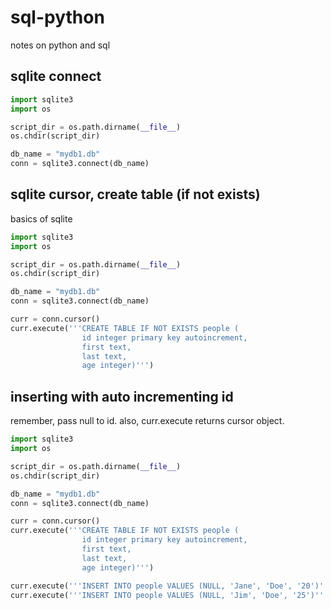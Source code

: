# sql-python
notes on python and sql

## sqlite connect
```python
import sqlite3
import os

script_dir = os.path.dirname(__file__)
os.chdir(script_dir)

db_name = "mydb1.db"
conn = sqlite3.connect(db_name)
```

## sqlite cursor, create table (if not exists)
basics of sqlite
```python
import sqlite3
import os

script_dir = os.path.dirname(__file__)
os.chdir(script_dir)

db_name = "mydb1.db"
conn = sqlite3.connect(db_name)

curr = conn.cursor()
curr.execute('''CREATE TABLE IF NOT EXISTS people (
                id integer primary key autoincrement,
                first text,
                last text,
                age integer)''')
```

## inserting with auto incrementing id
remember, pass null to id. also, curr.execute returns cursor object.
```python
import sqlite3
import os

script_dir = os.path.dirname(__file__)
os.chdir(script_dir)

db_name = "mydb1.db"
conn = sqlite3.connect(db_name)

curr = conn.cursor()
curr.execute('''CREATE TABLE IF NOT EXISTS people (
                id integer primary key autoincrement,
                first text,
                last text,
                age integer)''')

curr.execute('''INSERT INTO people VALUES (NULL, 'Jane', 'Doe', '20')''')
curr.execute('''INSERT INTO people VALUES (NULL, 'Jim', 'Doe', '25')''')
```